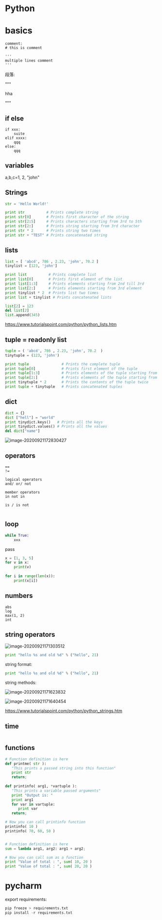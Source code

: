 # Python



# basics

```
comment:
# this is comment

'''
multiple lines comment
'''

```

段落:

"""

hha

"""



## if else



```
if xxx:
	suite
elif xxxx:
	qqq
else:
	qqq
```



## variables



a,b,c=1, 2, "john"



## Strings

```python
str = 'Hello World!'

print str          # Prints complete string
print str[0]       # Prints first character of the string
print str[2:5]     # Prints characters starting from 3rd to 5th
print str[2:]      # Prints string starting from 3rd character
print str * 2      # Prints string two times
print str + "TEST" # Prints concatenated string
```



## lists

```python
list = [ 'abcd', 786 , 2.23, 'john', 70.2 ]
tinylist = [123, 'john']

print list          # Prints complete list
print list[0]       # Prints first element of the list
print list[1:3]     # Prints elements starting from 2nd till 3rd 
print list[2:]      # Prints elements starting from 3rd element
print tinylist * 2  # Prints list two times
print list + tinylist # Prints concatenated lists

list[2] = 123
del list[2]
list.append(345)

```

https://www.tutorialspoint.com/python/python_lists.htm

## tuple  = readonly list

```python
tuple = ( 'abcd', 786 , 2.23, 'john', 70.2  )
tinytuple = (123, 'john')

print tuple               # Prints the complete tuple
print tuple[0]            # Prints first element of the tuple
print tuple[1:3]          # Prints elements of the tuple starting from 2nd till 3rd 
print tuple[2:]           # Prints elements of the tuple starting from 3rd element
print tinytuple * 2       # Prints the contents of the tuple twice
print tuple + tinytuple   # Prints concatenated tuples
```



## dict

```python
dict = {}
dict ["hell"] = "world"
print tinydict.keys()   # Prints all the keys
print tinydict.values() # Prints all the values
del dict["name"]
```

![image-20200921172830427](image-20200921172830427.png)





## operators

```
==
!=

logical operators
and/ or/ not

member operators
in not in

is / is not


```

## loop

```python
while True:
	xxx
```

pass





```python
x = [1, 3, 5]
for v in x:
	print(v)
	
for i in range(len(x)):
	print(x[i])

```



## numbers

```
abs
log
max(1, 2)
int
```



## string operators

![image-20200921171303512](image-20200921171303512.png)

```python
print "hello %s and old %d" % ("hello", 21)
```



string format:

```python
print "hello %s and old %d" % ("hello", 21)
```



string methods:

![image-20200921171623832](image-20200921171623832.png)

![image-20200921171640454](image-20200921171640454.png)

https://www.tutorialspoint.com/python/python_strings.htm



## time

```python

```





## functions

```python
# Function definition is here
def printme( str ):
   "This prints a passed string into this function"
   print str
   return;
  
def printinfo( arg1, *vartuple ):
   "This prints a variable passed arguments"
   print "Output is: "
   print arg1
   for var in vartuple:
      print var
   return;

# Now you can call printinfo function
printinfo( 10 )
printinfo( 70, 60, 50 )


# Function definition is here
sum = lambda arg1, arg2: arg1 + arg2;

# Now you can call sum as a function
print "Value of total : ", sum( 10, 20 )
print "Value of total : ", sum( 20, 20 )
```





# pycharm



export requirements:

```py
pip freeze > requirements.txt
pip install -r requirements.txt
```

